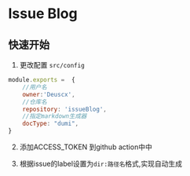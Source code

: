 # Issue Blog

## 快速开始
1. 更改配置 `src/config`
```js
module.exports =  {
    //用户名
    owner:'Deuscx',
    //仓库名
    repository: 'issueBlog',
    //指定markdown生成器
    docType: "dumi",    
}
```
2. 添加ACCESS_TOKEN 到github action中中

3. 根据issue的label设置为`dir:路径名`格式,实现自动生成
